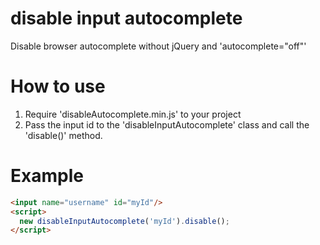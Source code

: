 # disable input autocomplete
Disable browser autocomplete without jQuery and 'autocomplete="off"'

# How to use

1. Require 'disableAutocomplete.min.js' to your project
2. Pass the input id to the 'disableInputAutocomplete' class and call the 'disable()' method. 

# Example
```html
<input name="username" id="myId"/>
<script>
  new disableInputAutocomplete('myId').disable();
</script>
```

